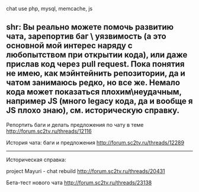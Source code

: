 chat use php, mysql, memcache, js

shr: Вы реально можете помочь развитию чата, зарепортив баг \ уязвимость (а это основной мой интерес наряду с любопытством при открытии кода), или даже прислав код через pull request.
Пока понятия не имею, как мэйнтейнить репозитории, да и чатом занимаюсь редко, но все же. Немало кода может показаться плохим\неудачным, например JS (много legacy кода, да и вообще я JS плохо знаю), см. историческую справку.
------

Репортить баги и делать предложения по чату в теме
http://forum.sc2tv.ru/threads/12116

История чата: баги и предложения
http://forum.sc2tv.ru/threads/12289

------

Историческая справка:

project Mayuri - chat rebuild
http://forum.sc2tv.ru/threads/20431

Бета-тест нового чата
http://forum.sc2tv.ru/threads/23138